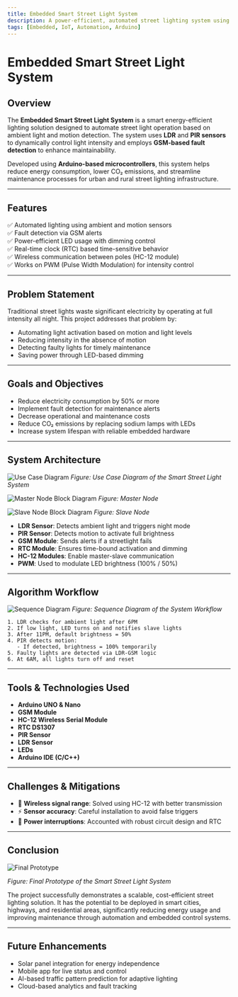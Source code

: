 ```yaml
---
title: Embedded Smart Street Light System
description: A power-efficient, automated street lighting system using embedded technology.
tags: [Embedded, IoT, Automation, Arduino]
---
```


# Embedded Smart Street Light System

## Overview

The **Embedded Smart Street Light System** is a smart energy-efficient lighting solution designed to automate street light operation based on ambient light and motion detection. The system uses **LDR** and **PIR sensors** to dynamically control light intensity and employs **GSM-based fault detection** to enhance maintainability.

Developed using **Arduino-based microcontrollers**, this system helps reduce energy consumption, lower CO₂ emissions, and streamline maintenance processes for urban and rural street lighting infrastructure.

---

## Features

✅ Automated lighting using ambient and motion sensors\
✅ Fault detection via GSM alerts\
✅ Power-efficient LED usage with dimming control\
✅ Real-time clock (RTC) based time-sensitive behavior\
✅ Wireless communication between poles (HC-12 module)\
✅ Works on PWM (Pulse Width Modulation) for intensity control

---

## Problem Statement

Traditional street lights waste significant electricity by operating at full intensity all night. This project addresses that problem by:

- Automating light activation based on motion and light levels
- Reducing intensity in the absence of motion
- Detecting faulty lights for timely maintenance
- Saving power through LED-based dimming

---

## Goals and Objectives

- Reduce electricity consumption by 50% or more
- Implement fault detection for maintenance alerts
- Decrease operational and maintenance costs
- Reduce CO₂ emissions by replacing sodium lamps with LEDs
- Increase system lifespan with reliable embedded hardware

---

## System Architecture

![Use Case Diagram](./useCaseDiagram.png)
*Figure: Use Case Diagram of the Smart Street Light System*

![Master Node Block Diagram](./MasterNode.png)
*Figure: Master Node*

![Slave Node Block Diagram](./SlaveNode.png)
*Figure: Slave Node*

- **LDR Sensor**: Detects ambient light and triggers night mode
- **PIR Sensor**: Detects motion to activate full brightness
- **GSM Module**: Sends alerts if a streetlight fails
- **RTC Module**: Ensures time-bound activation and dimming
- **HC-12 Modules**: Enable master-slave communication
- **PWM**: Used to modulate LED brightness (100% / 50%)

---

## Algorithm Workflow

![Sequence Diagram](./sequenceDiagram.png)
*Figure: Sequence Diagram of the System Workflow*

```text
1. LDR checks for ambient light after 6PM
2. If low light, LED turns on and notifies slave lights
3. After 11PM, default brightness = 50%
4. PIR detects motion:
   - If detected, brightness = 100% temporarily
5. Faulty lights are detected via LDR-GSM logic
6. At 6AM, all lights turn off and reset
```

---

## Tools & Technologies Used

- **Arduino UNO & Nano**
- **GSM Module**
- **HC-12 Wireless Serial Module**
- **RTC DS1307**
- **PIR Sensor**
- **LDR Sensor**
- **LEDs**
- **Arduino IDE (C/C++)**

---

## Challenges & Mitigations

- 📶 **Wireless signal range**: Solved using HC-12 with better transmission
- ⚡ **Sensor accuracy**: Careful installation to avoid false triggers
- 🔌 **Power interruptions**: Accounted with robust circuit design and RTC

---

## Conclusion

![Final Prototype](./streetLightFinalPrototype.png)

*Figure: Final Prototype of the Smart Street Light System*

The project successfully demonstrates a scalable, cost-efficient street lighting solution. It has the potential to be deployed in smart cities, highways, and residential areas, significantly reducing energy usage and improving maintenance through automation and embedded control systems.

---

## Future Enhancements

- Solar panel integration for energy independence
- Mobile app for live status and control
- AI-based traffic pattern prediction for adaptive lighting
- Cloud-based analytics and fault tracking
